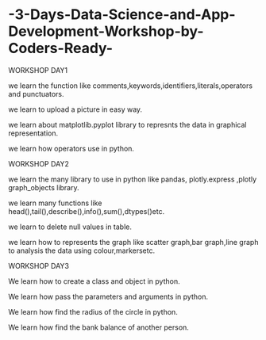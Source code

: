 # -3-Days-Data-Science-and-App-Development-Workshop-by-Coders-Ready-

WORKSHOP DAY1

we  learn the function like comments,keywords,identifiers,literals,operators and punctuators.

we learn to upload a picture in easy way.

we learn about matplotlib.pyplot library to represnts the data in graphical representation.

we learn how operators use in python.

WORKSHOP DAY2

we learn the many library to use in python like pandas, plotly.express ,plotly graph_objects library.

we learn many functions like head(),tail(),describe(),info(),sum(),dtypes()etc.

we learn  to delete null values in table.

we learn how to represents the graph like scatter graph,bar graph,line graph to analysis the data using colour,markersetc.

WORKSHOP DAY3

We learn how to create a class and object in python.

We learn how pass the parameters and arguments in python.

We learn how find the radius of the circle in python.

We learn how find the bank balance of another person.
